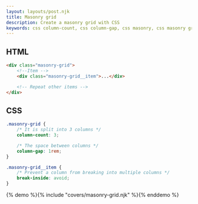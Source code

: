 ```yaml
---
layout: layouts/post.njk
title: Masonry grid
description: Create a masonry grid with CSS
keywords: css column-count, css column-gap, css masonry, css masonry grid
---
```


## HTML

```html
<div class="masonry-grid">
    <!--Item -->
    <div class="masonry-grid__item">...</div>

    <!-- Repeat other items -->
</div>
```

## CSS

```css
.masonry-grid {
    /* It is split into 3 columns */
    column-count: 3;

    /* The space between columns */
    column-gap: 1rem;
}

.masonry-grid__item {
    /* Prevent a column from breaking into multiple columns */
    break-inside: avoid;
}
```

{% demo %}{% include "covers/masonry-grid.njk" %}{% enddemo %}
